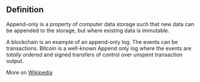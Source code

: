 ## Definition
Append-only is a property of computer data storage such that new data can be appended to the storage, but where existing data is immutable.

A blockchain is an example of an append-only log. The events can be transactions. Bitcoin is a well-known Append only log where the events are _totally ordered_ and signed transfers of control over unspent transaction output.

More on [Wikipedia](https://en.wikipedia.org/wiki/Append-only)